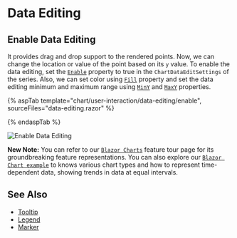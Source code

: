 <!-- markdownlint-disable MD036 -->

# Data Editing

## Enable Data Editing

It provides drag and drop support to the rendered points. Now, we can change the location or value of the point based on its `y` value.  To enable the data editing, set the [`Enable`](https://help.syncfusion.com/cr/blazor/Syncfusion.Blazor.Charts.ChartDragSettings.html#Syncfusion_Blazor_Charts_ChartDragSettings_Enable) property to true in the `ChartDataEditSettings` of the series. Also, we can set color using [`Fill`](https://help.syncfusion.com/cr/blazor/Syncfusion.Blazor.Charts.ChartDragSettings.html#Syncfusion_Blazor_Charts_ChartDragSettings_Fill) property and set the data editing minimum and maximum range using [`MinY`](https://help.syncfusion.com/cr/blazor/Syncfusion.Blazor.Charts.ChartDragSettings.html#Syncfusion_Blazor_Charts_ChartDragSettings_MinY) and [`MaxY`](https://help.syncfusion.com/cr/blazor/Syncfusion.Blazor.Charts.ChartDragSettings.html#Syncfusion_Blazor_Charts_ChartDragSettings_MaxY) properties.

{% aspTab template="chart/user-interaction/data-editing/enable", sourceFiles="data-editing.razor" %}

{% endaspTab %}

![ Enable Data Editing](images/data-editing/data-editing-razor.png)

**New Note:** You can refer to our [`Blazor Charts`](https://www.syncfusion.com/blazor-components/blazor-charts) feature tour page for its groundbreaking feature representations. You can also explore our [`Blazor Chart example`](https://blazor.syncfusion.com/demos/chart/line?theme=bootstrap4) to knows various chart types and how to represent time-dependent data, showing trends in data at equal intervals.

## See Also

* [Tooltip](./tool-tip)
* [Legend](./legend)
* [Marker](./data-markers)